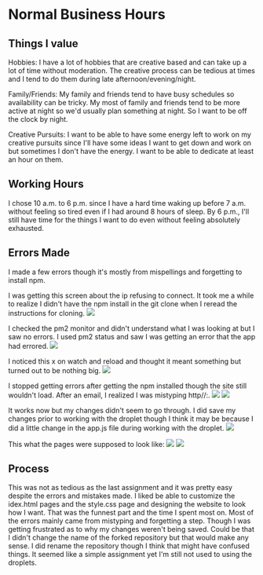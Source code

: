 # Normal Business Hours

## Things I value 
Hobbies: 
I have a lot of hobbies that are creative based and can take up a lot of time without moderation. The creative process can be tedious at times and I tend to do them during late afternoon/evening/night. 

Family/Friends: 
My family and friends tend to have busy schedules so availability can be tricky. My most of family and friends tend to be more active at night so we'd usually plan something at night. So I want to be off the clock by night.

Creative Pursuits: 
I want to be able to have some energy left to work on my creative pursuits since I'll have some ideas I want to get down and work on but sometimes I don't have the energy. I want to be able to dedicate at least an hour on them.

## Working Hours 
I chose 10 a.m. to 6 p.m. since I have a hard time waking up before 7 a.m. without feeling so tired even if I had around 8 hours of sleep. By 6 p.m., I'll still have time for the things I want to do even without feeling absolutely exhausted. 

## Errors Made 
I made a few errors though it's mostly from mispellings and forgetting to install npm. 

I was getting this screen about the ip refusing to connect. It took me a while to realize I didn't have the npm install in the git clone when I reread the instructions for cloning. 
![](./B4npmInstall.jpg) 

I checked the pm2 monitor and didn't understand what I was looking at but I saw no errors.
I used pm2 status and saw I was getting an error that the app had errored. 
![](./Pm2Error.jpg) 

I noticed this x on watch and reload and thought it meant something but turned out to be nothing big. 
![](./Watch-reload.jpg)

I stopped getting errors after getting the npm installed though the site still wouldn't load. After an email, I realized I was mistyping http//:. 
![](./NotSecure.jpg) 
![](./Still-not-secure.jpg) 

It works now but my changes didn't seem to go through. I did save my changes prior to working with the droplet though I think it may be because I did a little change in the app.js file during working with the droplet. 
![](./Unsaved-changes.jpg) 

This what the pages were supposed to look like: 
![](./Index.jpg) 
![](./Deny.jpg)


## Process 
This was not as tedious as the last assignment and it was pretty easy despite the errors and mistakes made. I liked be able to customize the idex.html pages and the style.css page and designing the website to look how I want. That was the funnest part and the time I spent most on. Most of the errors mainly came from mistyping and forgetting a step. Though I was getting frustrated as to why my changes weren't being saved. Could be that I didn't change the name of the forked repository but that would make any sense. I did rename the repository though I think that might have confused things. It seemed like a simple assignment yet I'm still not used to using the droplets.